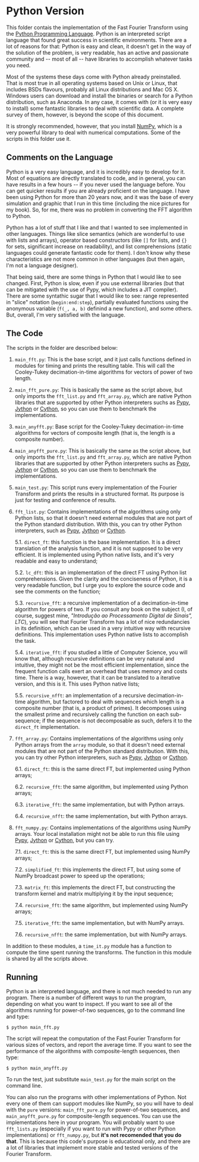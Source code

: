# Python Version
This folder contais the implementation of the Fast Fourier Transform using the [Python Programming Language](https://python.org). Python is an interpreted script language that found great success in scientific environments. There are a lot of reasons for that: Python is easy and clean, it doesn't get in the way of the solution of the problem, is very readable, has an active and passionate community and -- most of all -- have libraries to accomplish whatever tasks you need.

Most of the systems these days come with Python already preinstalled. That is most true in all operating systems based on Unix or Linux, that includes BSDs flavours, probably all Linux distributions and Mac OS X. Windows users can download and install the binaries or search for a Python distribution, such as Anaconda. In any case, it comes with (or it is very easy to install) some fantastic libraries to deal with scientific data. A complete survey of them, however, is beyond the scope of this document.

It is strongly recommended, however, that you install [NumPy](http://numpy.org/), which is a very powerful library to deal with numerical computations. Some of the scripts in this folder use it.

## Comments on the Language
Python is a very easy language, and it is incredibly easy to develop for it. Most of equations are directly translated to code, and in general, you can have results in a few hours -- if you never used the language before. You can get quicker results if you are already proficient on the language. I have been using Python for more than 20 years now, and it was the base of every simulation and graphic that I run in this time (including the nice pictures for my book). So, for me, there was no problem in converting the FFT algorithm to Python.

Python has a lot of stuff that I like and that I wanted to see implemented in other languages. Things like slice semantics (which are wonderful to use with lists and arrays), operator based constructors (like `[]` for lists, and `{}` for sets, significant increase on readability), and list comprehensions (static languages could generate fantastic code for them). I don't know why these characteristics are not more common in other languages (but then again, I'm not a language designer).

That being said, there are some things in Python that I would like to see changed. First, Python is slow, even if you use external libraries (but that can be mitigated with the use of Pypy, which includes a JIT compiler). There are some syntathic sugar that I would like to see: range represented in "slice" notation (`begin:end:step`), partially evaluated functions using the anonymous variable (`f(_, a, b)` definind a new function), and some others. But, overall, I'm very satisfied with the language.

## The Code
The scripts in the folder are described below:

1. `main_fft.py`: This is the base script, and it just calls functions defined in modules for timing and prints the resulting table. This will call the Cooley-Tukey decimation-in-time algorithms for vectors of power of two length.

2. `main_fft_pure.py`: This is basically the same as the script above, but only imports the `fft_list.py` and `fft_array.py`, which are native Python libraries that are supported by other Python interpreters suchs as [Pypy](https://pypy.org), [Jython](http://jython.org) or [Cython](https://cython.org), so you can use them to benchmark the implementations.

3. `main_anyfft.py`: Base script for the Cooley-Tukey decimation-in-time algorithms for vectors of composite length (that is, the length is a composite number).

4. `main_anyfft_pure.py`: This is basically the same as the script above, but only imports the `fft_list.py` and `fft_array.py`, which are native Python libraries that are supported by other Python interpreters suchs as [Pypy](https://pypy.org), [Jython](http://jython.org) or [Cython](https://cython.org), so you can use them to benchmark the implementations.

5. `main_test.py`: This script runs every implementation of the Fourier Transform and prints the results in a structured format. Its purpose is just for testing and conference of results.

5. `fft_list.py`: Contains implementations of the algorithms using only Python lists, so that it doesn't need external modules that are not part of the Python standard distribution. With this, you can try other Python interpreters, such as [Pypy](https://pypy.org), [Jython](http://jython.org) or [Cython](https://cython.org).

   5.1. `direct_ft`: this function is the base implementation. It is a direct translation of the analysis function, and it is not supposed to be very efficient. It is implemented using Python native lists, and it's very readable and easy to understand;

   5.2. `lc_dft`: this is an implementation of the direct FT using Python list comprehensions. Given the clarity and the conciseness of Python, it is a very readable function, but I urge you to explore the source code and see the comments on the function;

   5.3. `recursive_fft`: a recursive implementation of a decimation-in-time algorithm for powers of two. If you consult any book on the subject (I, of course, suggest mine, *"Introdução ao Processamento Digital de Sinais", LTC*), you will see that Fourier Transform has a lot of nice redundancies in its definition, which can be used in a very intuitive way with recursive definitions. This implementation uses Python native lists to accomplish the task.

   5.4. `iterative_fft`: if you studied a little of Computer Science, you will know that, although recursive definitions can be very natural and intuitive, they might not be the most efficient implementation, since the frequent function calls exert an overhead that uses memory and costs time. There is a way, however, that it can be translated to a iterative version, and this is it. This uses Python native lists;

   5.5. `recursive_nfft`: an implementation of a recursive decimation-in-time algorithm, but factored to deal with sequences which length is a composite number (that is, a product of primes). It decomposes using the smallest prime and recursively calling the function on each sub-sequence; if the sequence is not decomposable as such, defers it to the `direct_ft` implementation.

6. `fft_array.py`: Contains implementations of the algorithms using only Python arrays from the `array` module, so that it doesn't need external modules that are not part of the Python standard distribution. With this, you can try other Python interpreters, such as [Pypy](https://pypy.org), [Jython](http://jython.org) or [Cython](https://cython.org).

   6.1. `direct_ft`: this is the same direct FT, but implemented using Python arrays;

   6.2. `recursive_fft`: the same algorithm, but implemented using Python arrays;

   6.3. `iterative_fft`: the same implementation, but with Python arrays.

   6.4. `recursive_nfft`: the same implementation, but with Python arrays.

7. `fft_numpy.py`: Contains implementations of the algorithms using NumPy arrays. Your local installation might not be able to run this file using [Pypy](https://pypy.org), [Jython](http://jython.org) or [Cython](https://cython.org), but you can try.

   7.1. `direct_ft`: this is the same direct FT, but implemented using NumPy arrays;

   7.2. `simplified_ft`: this implements the direct FT, but using some of NumPy broadcast power to speed up the operations;

   7.3. `matrix_ft`: this implements the direct FT, but constructing the transform kernel and matrix multiplying it by the input sequence;

   7.4. `recursive_fft`: the same algorithm, but implemented using NumPy arrays;

   7.5. `iterative_fft`: the same implementation, but with NumPy arrays.

   7.6. `recursive_nfft`: the same implementation, but with NumPy arrays.

In addition to these modules, a `time_it.py` module has a function to compute the time spent running the transforms. The function in this module is shared by all the scripts above.

## Running
Python is an interpreted language, and there is not much needed to run any program. There is a number of different ways to run the program, depending on what you want to inspect. If you want to see all of the algorithms running for power-of-two sequences, go to the command line and type:

```
$ python main_fft.py
```

The script will repeat the computation of the Fast Fourier Transform for various sizes of vectors, and report the average time. If you want to see the performance of the algorithms with composite-length sequences, then type:

```
$ python main_anyfft.py
```

To run the test, just substitute `main_test.py` for the main script on the command line.

You can also run the programs with other implementations of Python. Not every one of them can support modules like NumPy, so you will have to deal with the `pure` versions: `main_fft_pure.py` for power-of-two sequences, and `main_anyfft_pure.py` for composite-length sequences. You can use the implementations here in your program. You will probably want to use `fft_lists.py` (especially if you want to run with Pypy or other Python implementations) or `fft_numpy.py`, but **it's not recomended that you do that**. This is because this code's purpose is educational only, and there are a lot of libraries that implement more stable and tested versions of the Fourier Transform.
